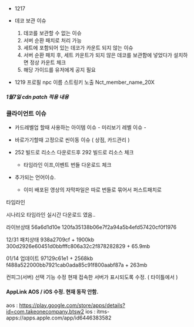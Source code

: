 - 1217
- 데코 보관 이슈
	1. 데코를 보관할 수 없는 이슈 
	2. 서버 순환 패치로 처리 가능
	3. 세트에 포함되어 있는 데코가 카운트 되지 않는 이슈 
	4. 서버 순환 패치 후, 세트 카운트가 되지 않은 데코를 보관함에 넣었다가 설치하면 정상 카운트 체크 
	5. 해당 가이드를 유저에게 공지 필요



- 1219 프로필 npc 이름 스트링키 노출 Nct_member_name_20X 

##### 1월7일 cdn patch 적용 내용


### 클라이언트 이슈

- 카드레벨업 할때 사용하는 아이템 이슈 - 미리보기 레벨 이슈 - 
- 바로가기할때 고정으로 씬이동 이슈  ( 상점, 카드관리 )

- 252 빌드로 리소스 다운로드후 292 빌드로 리소스 체크  
	- 타임라인 이프,이벤트 번들 다운로드 체크

- 추가되는 언어이슈. 
	- 이미 배포된 영상의 자막파일은 따로 번들로 묶어서 퍼스트패치로



타임라인 

시나리오 타임라인 실시간 다운로드 였음..

라이브상태
56a6d1d10e
120fa35138b06e7f2a94a5b4efd57420cf0f1976


12/31  패치상태
938a2709cf  + 1900kb
300d2926e60451d0bbfffc806a32c2f878282829  + 65.9mb


01/14 업데이트
97129c61e1   + 2568kb
f488a522000bb7921cab0ada85c91f800aabf87a    +  263mb



컨피그(서버) 선택 기능 수정
현재 접속한 서버가 표시되도록 수정. ( 타이틀에서 )




#### AppLink AOS / iOS  수정. 현재 동작 안함.
aos : https://play.google.com/store/apps/details?id=com.takeonecompany.btsw2
ios : itms-apps://apps.apple.com/app/id6446383582



